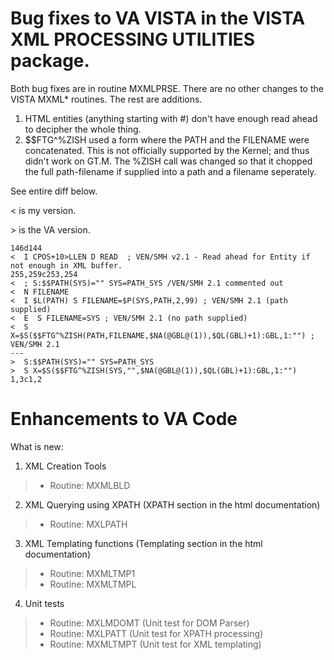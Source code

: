 # Bug fixes to VA VISTA in the VISTA XML PROCESSING UTILITIES package.

Both bug fixes are in routine MXMLPRSE. There are no other changes to the VISTA MXML* routines. The rest are additions.

 1. HTML entities (anything starting with #) don't have enough read ahead to decipher the whole thing.
 2. $$FTG^%ZISH used a form where the PATH and the FILENAME were concatenated. This is not officially supported by the Kernel; and thus didn't work on GT.M. The %ZISH call was changed so that it chopped the full path-filename if supplied into a path and a filename seperately.

See entire diff below.

 \< is my version.
 
 \> is the VA version.
 

```
146d144
<  I CPOS+10>LLEN D READ  ; VEN/SMH v2.1 - Read ahead for Entity if not enough in XML buffer.
255,259c253,254
<  ; S:$$PATH(SYS)="" SYS=PATH_SYS /VEN/SMH 2.1 commented out
<  N FILENAME
<  I $L(PATH) S FILENAME=$P(SYS,PATH,2,99) ; VEN/SMH 2.1 (path supplied)
<  E  S FILENAME=SYS ; VEN/SMH 2.1 (no path supplied)
<  S X=$S($$FTG^%ZISH(PATH,FILENAME,$NA(@GBL@(1)),$QL(GBL)+1):GBL,1:"") ; VEN/SMH 2.1
---
>  S:$$PATH(SYS)="" SYS=PATH_SYS
>  S X=$S($$FTG^%ZISH(SYS,"",$NA(@GBL@(1)),$QL(GBL)+1):GBL,1:"")
1,3c1,2
```

# Enhancements to VA Code
What is new:
 
 1. XML Creation Tools
 > * Routine: MXMLBLD
 2. XML Querying using XPATH (XPATH section in the html documentation)
 > * Routine: MXLPATH
 3. XML Templating functions (Templating section in the html documentation)
 > * Routine: MXMLTMP1
 > * Routine: MXMLTMPL
 4. Unit tests
 > * Routine: MXLMDOMT (Unit test for DOM Parser)
 > * Routine: MXLPATT (Unit test for XPATH processing)
 > * Routine: MXMLTMPT (Unit test for XML templating)
